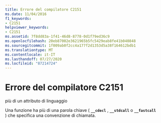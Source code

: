 ```yaml
---
title: Errore del compilatore C2151
ms.date: 11/04/2016
f1_keywords:
- C2151
helpviewer_keywords:
- C2151
ms.assetid: 7f8dd83a-1f41-46d8-8778-0d1f79ed36c9
ms.openlocfilehash: 20eb87002e3621965b5fc5429eab8fe41b040848
ms.sourcegitcommit: 1f009ab0f2cc4a177f2d1353d5a38f164612bdb1
ms.translationtype: MT
ms.contentlocale: it-IT
ms.lasthandoff: 07/27/2020
ms.locfileid: "87214724"
---
```

# <a name="compiler-error-c2151"></a>Errore del compilatore C2151

più di un attributo di linguaggio

Una funzione ha più di una parola chiave ( **`__cdecl`** , **`__stdcall`** o **`__fastcall`** ) che specifica una convenzione di chiamata.
